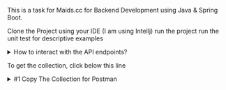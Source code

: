 This is a task for Maids.cc for Backend Development using Java & Spring Boot.

Clone the Project using your IDE (I am using Intellj)
run the project
run the unit test for descriptive examples

<details><summary>How to interact with the API endpoints?</summary>
  #1 Copy The Collection for Postman


  #2 Save it into a file with extension ".postman_collection" i.e: api-collection.postman_collection


  #3 Drag it into Postman


  #4 Run Whatever APIs you want or customize the request

</details>

To get the collection, click below this line
<details><summary>#1 Copy The Collection for Postman</summary>
{
	"info": {
		"_postman_id": "111c5404-d324-49b2-998a-745151548d00",
		"name": "Maids.cc",
		"schema": "https://schema.getpostman.com/json/collection/v2.1.0/collection.json",
		"_exporter_id": "23277089"
	},
	"item": [
		{
			"name": "Books",
			"item": [
				{
					"name": "Get All Books",
					"request": {
						"method": "GET",
						"header": [],
						"url": {
							"raw": "localhost:8080/api/books",
							"host": [
								"localhost"
							],
							"port": "8080",
							"path": [
								"api",
								"books"
							]
						}
					},
					"response": []
				},
				{
					"name": "Get Specific Book",
					"request": {
						"method": "GET",
						"header": [],
						"url": {
							"raw": "localhost:8080/api/books/1",
							"host": [
								"localhost"
							],
							"port": "8080",
							"path": [
								"api",
								"books",
								"1"
							]
						}
					},
					"response": []
				},
				{
					"name": "Save a Book",
					"request": {
						"method": "POST",
						"header": [],
						"body": {
							"mode": "raw",
							"raw": "{\r\n    \"title\": \"Clean Code Architecture\",\r\n    \"author\": \"Robert Martin\",\r\n    \"isbn\": \"978-1-56619-909-4\",\r\n    \"publicationYear\": 2017,\r\n    \"quantity\": 5\r\n\r\n\r\n}",
							"options": {
								"raw": {
									"language": "json"
								}
							}
						},
						"url": {
							"raw": "localhost:8080/api/books",
							"host": [
								"localhost"
							],
							"port": "8080",
							"path": [
								"api",
								"books"
							]
						}
					},
					"response": []
				},
				{
					"name": "Update a Book",
					"request": {
						"method": "PUT",
						"header": [],
						"body": {
							"mode": "raw",
							"raw": "{\r\n    \"title\": \"Clean Code Agile\",\r\n    \"author\": \"Robert Martin\",\r\n    \"isbn\": \"978-1-56619-909-4\",\r\n    \"publicationYear\": 2017,\r\n    \"quantity\": 20\r\n\r\n\r\n}",
							"options": {
								"raw": {
									"language": "json"
								}
							}
						},
						"url": {
							"raw": "localhost:8080/api/books/1",
							"host": [
								"localhost"
							],
							"port": "8080",
							"path": [
								"api",
								"books",
								"1"
							]
						}
					},
					"response": []
				},
				{
					"name": "Delete a Book",
					"request": {
						"method": "DELETE",
						"header": [],
						"url": {
							"raw": "localhost:8080/api/books/1",
							"host": [
								"localhost"
							],
							"port": "8080",
							"path": [
								"api",
								"books",
								"1"
							]
						}
					},
					"response": []
				}
			]
		},
		{
			"name": "Patrons",
			"item": [
				{
					"name": "Get All Patrons",
					"request": {
						"method": "GET",
						"header": [],
						"url": {
							"raw": "localhost:8080/api/patrons",
							"host": [
								"localhost"
							],
							"port": "8080",
							"path": [
								"api",
								"patrons"
							]
						}
					},
					"response": []
				},
				{
					"name": "Get Specific Patron",
					"request": {
						"method": "GET",
						"header": [],
						"url": {
							"raw": "localhost:8080/api/patrons/1",
							"host": [
								"localhost"
							],
							"port": "8080",
							"path": [
								"api",
								"patrons",
								"1"
							]
						}
					},
					"response": []
				},
				{
					"name": "Save a Patron",
					"request": {
						"method": "POST",
						"header": [],
						"body": {
							"mode": "raw",
							"raw": "{\r\n    \"name\": \"Mohaned Ashraf\",\r\n    \"contactInfo\": \"A way of communication, number or email or whatever of your choice\"\r\n}",
							"options": {
								"raw": {
									"language": "json"
								}
							}
						},
						"url": {
							"raw": "localhost:8080/api/patrons",
							"host": [
								"localhost"
							],
							"port": "8080",
							"path": [
								"api",
								"patrons"
							]
						}
					},
					"response": []
				},
				{
					"name": "Update a Patron",
					"request": {
						"method": "PUT",
						"header": [],
						"body": {
							"mode": "raw",
							"raw": "{\r\n    \"name\": \"Mohaned Ashraf\",\r\n    \"contactInfo\": \"Updated Contact Info\"\r\n}",
							"options": {
								"raw": {
									"language": "json"
								}
							}
						},
						"url": {
							"raw": "localhost:8080/api/patrons/1",
							"host": [
								"localhost"
							],
							"port": "8080",
							"path": [
								"api",
								"patrons",
								"1"
							]
						}
					},
					"response": []
				},
				{
					"name": "Delete a Patron",
					"request": {
						"method": "DELETE",
						"header": [],
						"body": {
							"mode": "raw",
							"raw": "",
							"options": {
								"raw": {
									"language": "json"
								}
							}
						},
						"url": {
							"raw": "localhost:8080/api/patrons/1",
							"host": [
								"localhost"
							],
							"port": "8080",
							"path": [
								"api",
								"patrons",
								"1"
							]
						}
					},
					"response": []
				}
			]
		},
		{
			"name": "Borrow a Book",
			"request": {
				"method": "POST",
				"header": [],
				"url": {
					"raw": "localhost:8080/api/borrow/1/patron/1?return-date=2024-05-15",
					"host": [
						"localhost"
					],
					"port": "8080",
					"path": [
						"api",
						"borrow",
						"1",
						"patron",
						"1"
					],
					"query": [
						{
							"key": "return-date",
							"value": "2024-05-15"
						}
					]
				}
			},
			"response": []
		},
		{
			"name": "Return a Book",
			"request": {
				"method": "PUT",
				"header": [],
				"url": {
					"raw": "localhost:8080/api/return/1/patron/1",
					"host": [
						"localhost"
					],
					"port": "8080",
					"path": [
						"api",
						"return",
						"1",
						"patron",
						"1"
					]
				}
			},
			"response": []
		}
	]
}
</details>
